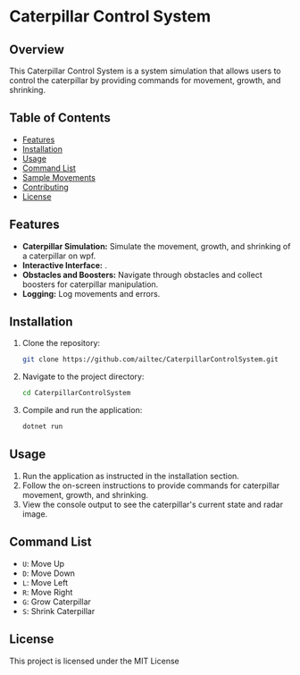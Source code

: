 # Caterpillar Control System 

## Overview

This Caterpillar Control System is a system simulation that allows users to control the caterpillar by providing commands for movement, growth, and shrinking.

## Table of Contents

- [Features](#features)
- [Installation](#installation)
- [Usage](#usage)
- [Command List](#command-list)
- [Sample Movements](#sample-movements)
- [Contributing](#contributing)
- [License](#license)

## Features

- **Caterpillar Simulation:** Simulate the movement, growth, and shrinking of a caterpillar on wpf.
- **Interactive  Interface:** .
- **Obstacles and Boosters:** Navigate through obstacles and collect boosters for caterpillar manipulation.
- **Logging:** Log movements and errors.

## Installation

1. Clone the repository:

   ```bash
   git clone https://github.com/ailtec/CaterpillarControlSystem.git
   ```

2. Navigate to the project directory:

   ```bash
   cd CaterpillarControlSystem
   ```

3. Compile and run the application:

   ```bash
   dotnet run  
   ```

## Usage

1. Run the application as instructed in the installation section.
2. Follow the on-screen instructions to provide commands for caterpillar movement, growth, and shrinking.
3. View the console output to see the caterpillar's current state and radar image.

## Command List

- `U`: Move Up
- `D`: Move Down
- `L`: Move Left
- `R`: Move Right
- `G`: Grow Caterpillar
- `S`: Shrink Caterpillar 

## License

This project is licensed under the MIT License
